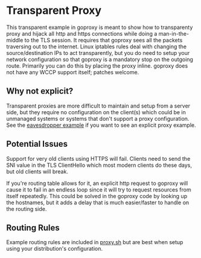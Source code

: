 # Transparent Proxy

This transparent example in goproxy is meant to show how to transparenty proxy and hijack all http and https connections while doing a man-in-the-middle to the TLS session.  It requires that goproxy sees all the packets traversing out to the internet.  Linux iptables rules deal with changing the source/destination IPs to act transparently, but you do need to setup your network configuration so that goproxy is a mandatory stop on the outgoing route.  Primarily you can do this by placing the proxy inline.  goproxy does not have any WCCP support itself; patches welcome.

## Why not explicit?

Transparent proxies are more difficult to maintain and setup from a server side, but they require no configuration on the client(s) which could be in unmanaged systems or systems that don't support a proxy configuration.  See the [eavesdropper example](https://github.com/xiaxiaosheng/goproxy/blob/master/examples/goproxy-eavesdropper/main.go) if you want to see an explicit proxy example.

## Potential Issues

Support for very old clients using HTTPS will fail.  Clients need to send the SNI value in the TLS ClientHello which most modern clients do these days, but old clients will break.

If you're routing table allows for it, an explicit http request to goproxy will cause it to fail in an endless loop since it will try to request resources from itself repeatedly.  This could be solved in the goproxy code by looking up the hostnames, but it adds a delay that is much easier/faster to handle on the routing side.

## Routing Rules

Example routing rules are included in [proxy.sh](https://github.com/xiaxiaosheng/goproxy/blob/master/examples/goproxy-transparent/proxy.sh) but are best when setup using your distribution's configuration.
